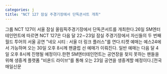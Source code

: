 ```yaml
---
categories: j
title: "NCT 127 잠실 주경기장에서 단독콘서트 개최"
---
```

그룹 NCT 127이 서울 잠실 올림픽주경기장에서 단독콘서트를 개최한다.26일 SM엔터테인먼트에 따르면 NCT 127은 다음 달 22∼23일 잠실 주경기장에서 자신들의 두 번째 월드 투어의 서울 공연 "네오 시티 : 서울 더 링크 플러스"를 연다.티켓 예매는 예스24에서 가능하며 오는 30일 오후 8시께 팬클럽 선 예매가 이뤄진다. 일반 예매는 다음 달 4일 오후 8시께 진행될 예정이다.한편 SM엔터테인먼트는 공연장을 찾지 못하는 팬들을 위해 생중계 플랫폼 "비욘드 라이브"를 통해 오는 23일 공연을 생중계할 예정이다.[전국매일신문